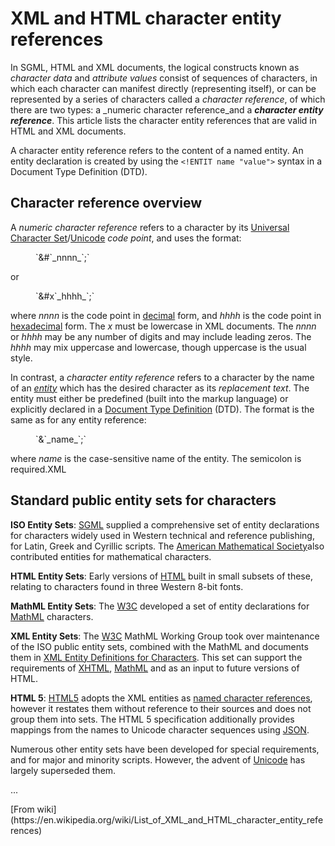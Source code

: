 # XML and HTML character entity references

In SGML, HTML and XML documents, the logical constructs known as _character data_ and _attribute values_ consist of sequences of characters, in which each character can manifest directly (representing itself), or can be represented by a series of characters called a _character reference_, of which there are two types: a _numeric character reference_and a _**character entity reference**_. This article lists the character entity references that are valid in HTML and XML documents.

A character entity reference refers to the content of a named entity. An entity declaration is created by using the `<!ENTIT name "value">` syntax in a Document Type Definition (DTD).

## Character reference overview

A _numeric character reference_ refers to a character by its [Universal Character Set](https://en.wikipedia.org/wiki/Universal_Character_Set "Universal Character Set")/[Unicode](https://en.wikipedia.org/wiki/Unicode "Unicode") _code point_, and uses the format:

<dl>

<dd>`&#`_nnnn_`;`</dd>

</dl>

or

<dl>

<dd>`&#x`_hhhh_`;`</dd>

</dl>

where _nnnn_ is the code point in [decimal](https://en.wikipedia.org/wiki/Decimal "Decimal") form, and _hhhh_ is the code point in [hexadecimal](https://en.wikipedia.org/wiki/Hexadecimal "Hexadecimal") form. The _x_ must be lowercase in XML documents. The _nnnn_ or _hhhh_ may be any number of digits and may include leading zeros. The _hhhh_ may mix uppercase and lowercase, though uppercase is the usual style.

In contrast, a _character entity reference_ refers to a character by the name of an _[entity](https://en.wikipedia.org/wiki/SGML_entity "SGML entity")_ which has the desired character as its _replacement text_. The entity must either be predefined (built into the markup language) or explicitly declared in a [Document Type Definition](https://en.wikipedia.org/wiki/Document_Type_Definition "Document Type Definition") (DTD). The format is the same as for any entity reference:

<dl>

<dd>`&`_name_`;`</dd>

</dl>

where _name_ is the case-sensitive name of the entity. The semicolon is required.XML 

## Standard public entity sets for characters

**ISO Entity Sets**: [SGML](https://en.wikipedia.org/wiki/SGML "SGML") supplied a comprehensive set of entity declarations for characters widely used in Western technical and reference publishing, for Latin, Greek and Cyrillic scripts. The [American Mathematical Society](https://en.wikipedia.org/wiki/American_Mathematical_Society "American Mathematical Society")also contributed entities for mathematical characters.

**HTML Entity Sets**: Early versions of [HTML](https://en.wikipedia.org/wiki/HTML "HTML") built in small subsets of these, relating to characters found in three Western 8-bit fonts.

**MathML Entity Sets**: The [W3C](https://en.wikipedia.org/wiki/W3C "W3C") developed a set of entity declarations for [MathML](https://en.wikipedia.org/wiki/MathML "MathML") characters.

**XML Entity Sets**: The [W3C](https://en.wikipedia.org/wiki/W3C "W3C") MathML Working Group took over maintenance of the ISO public entity sets, combined with the MathML and documents them in [XML Entity Definitions for Characters](http://www.w3.org/TR/xml-entity-names/). This set can support the requirements of [XHTML](https://en.wikipedia.org/wiki/XHTML "XHTML"), [MathML](https://en.wikipedia.org/wiki/MathML "MathML") and as an input to future versions of HTML.

**HTML 5**: [HTML5](https://en.wikipedia.org/wiki/HTML5 "HTML5") adopts the XML entities as [named character references](http://www.w3.org/TR/html5/syntax.html#named-character-references), however it restates them without reference to their sources and does not group them into sets. The HTML 5 specification additionally provides mappings from the names to Unicode character sequences using [JSON](https://en.wikipedia.org/wiki/JSON "JSON").

Numerous other entity sets have been developed for special requirements, and for major and minority scripts. However, the advent of [Unicode](https://en.wikipedia.org/wiki/Unicode "Unicode") has largely superseded them.

...


<div className="text-right"> 
    [From wiki](https://en.wikipedia.org/wiki/List_of_XML_and_HTML_character_entity_references)
</div>
